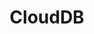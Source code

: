 ---
title: CloudDB
slug: clouddb
excerpt: Holen Sie sich Ihre Datenbanken mit nur wenigen Klicks. OVHcloud übernimmt den Rest
order: 11
sections: Erste Schritte, Konfiguration, Technische Ressourcen
---